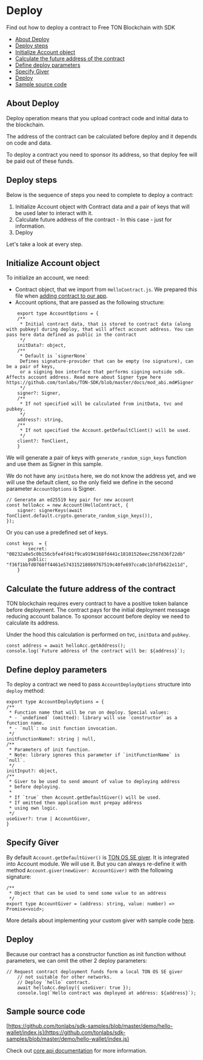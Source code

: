 # Deploy

Find out how to deploy a contract to Free TON Blockchain with SDK

* [About Deploy](deploy.md#about-deploy)
* [Deploy steps](deploy.md#deploy-steps)
* [Initialize Account object](deploy.md#initialize-account-object)
* [Calculate the future address of the contract](deploy.md#calculate-the-future-address-of-the-contract)
* [Define deploy parameters](deploy.md#define-deploy-parameters)
* [Specify Giver](deploy.md#specify-giver)
* [Deploy](deploy.md#deploy)
* [Sample source code](deploy.md#sample-source-code)

## About Deploy

Deploy operation means that you upload contract code and initial data to the blockchain.

The address of the contract can be calculated before deploy and it depends on code and data.

To deploy a contract you need to sponsor its address, so that deploy fee will be paid out of these funds.

## Deploy steps

Below is the sequence of steps you need to complete to deploy a contract:

1. Initialize Account object with Contract data and a pair of keys that will be used later to interact with it.
2. Calculate future address of the contract - In this case - just for information.
3. Deploy

Let's take a look at every step.

## Initialize Account object

To initialize an account, we need:

* Contract object, that we import from `HelloContract.js`. We prepared this file when [adding contract to our app](https://tonlabs.gitbook.io/ton-sdk/guides/installation/add\_contract\_to\_your\_app).
* Account options, that are passed as the following structure:

```
    export type AccountOptions = {
    /**
     * Initial contract data, that is stored to contract data (along with pubkey) during deploy, that will affect account address. You can pass here data defined as public in the contract
     */
    initData?: object,
    /**
     * Default is `signerNone`
     Defines signature-provider that can be empty (no signature), can be a pair of keys,
     or a signing box interface that performs signing outside sdk. Affects account address. Read more about Signer type here https://github.com/tonlabs/TON-SDK/blob/master/docs/mod_abi.md#Signer
     */
    signer?: Signer,
    /**
     * If not specified will be calculated from initData, tvc and pubkey.
     */
    address?: string,
    /**
     * If not specified the Account.getDefaultClient() will be used.
     */
    client?: TonClient,
    }
```

We will generate a pair of keys with `generate_random_sign_keys` function and use them as Signer in this sample.

We do not have any `initData` here, we do not know the address yet, and we will use the default client, so the only field we define in the second parameter `AccountOptions` is Signer.

```
// Generate an ed25519 key pair for new account
const helloAcc = new Account(HelloContract, {
    signer: signerKeys(await TonClient.default.crypto.generate_random_sign_keys()),
});
```

Or you can use a predefined set of keys.

```
const keys  = {
        secret: "00232a8e5c0b156cbfe4fd41f9ca9194168fd441c18101526eec2567d36f22db"
        public: "f36f1bbfd0768ff4461e5743152180b9767519c40fe697cca0c1bfdfb622e11d",         
    }
```

## Calculate the future address of the contract

TON blockchain requires every contract to have a positive token balance before deployment. The contract pays for the initial deployment message reducing account balance. To sponsor account before deploy we need to calculate its address.

Under the hood this calculation is performed on tvc, `initData` and `pubkey`.

```
const address = await helloAcc.getAddress();
console.log(`Future address of the contract will be: ${address}`);
```

## Define deploy parameters

To deploy a contract we need to pass `AccountDeployOptions` structure into `deploy` method:

```
export type AccountDeployOptions = {
/**
 * Function name that will be run on deploy. Special values:
 * - `undefined` (omitted): library will use `constructor` as a function name.
 * - `null`: no init function invocation.
 */
initFunctionName?: string | null,
/**
 * Parameters of init function.
 * Note: library ignores this parameter if `initFunctionName` is `null`.
 */
initInput?: object,
/**
 * Giver to be used to send amount of value to deploying address
 * before deploying.
 *
 * If `true` then Account.getDefaultGiver() will be used.
 * If omitted then application must prepay address
 * using own logic.
 */
useGiver?: true | AccountGiver,
}
```

## Specify Giver

By default `Account.getDefaultGiver()` is [TON OS SE giver](https://github.com/tonlabs/tonos-se/tree/master/contracts). It is integrated into Account module. We will use it. But you can always re-define it with method `Account.giver(newGiver: AccountGiver)` with the following signature:

```
/**
 * Object that can be used to send some value to an address 
 */
export type AccountGiver = (address: string, value: number) => Promise<void>;
```

More details about implementing your custom giver with sample code [here](./custom_giver.md).

## Deploy

Because our contract has a constructor function as init function without parameters, we can omit the other 2 deploy parameters:

```
// Request contract deployment funds form a local TON OS SE giver
    // not suitable for other networks.
    // Deploy `hello` contract.
    await helloAcc.deploy({ useGiver: true });
    console.log(`Hello contract was deployed at address: ${address}`);
```

## Sample source code

[https://github.com/tonlabs/sdk-samples/blob/master/demo/hello-wallet/index.js](https://github.com/tonlabs/sdk-samples/blob/master/demo/hello-wallet/index.js)

Check out [core api documentation](https://tonlabs.gitbook.io/ton-sdk/guides/work\_with\_contracts/deploy) for more information.
